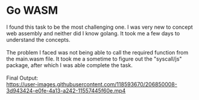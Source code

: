 # **Go WASM**

I found this task to be the most challenging one. I was very new to concept web assembly and neither did I know golang. It took me a few days to understand the concepts. 
<br>
<br>
The problem I faced was not being able to call the required function from the main.wasm file. It took me a sometime to figure out the "syscall/js" package, after which I was able complete the task.
<br>
<br>
Final Output:
<br>
https://user-images.githubusercontent.com/118593670/206850008-3d943424-e0fe-4a13-a242-11557445f60e.mp4
